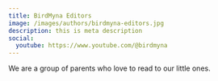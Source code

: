 ```yaml
---
title: BirdMyna Editors
image: /images/authors/birdmyna-editors.jpg
description: this is meta description
social:
  youtube: https://www.youtube.com/@birdmyna
---
```


We are a group of parents who love to read to our little ones.